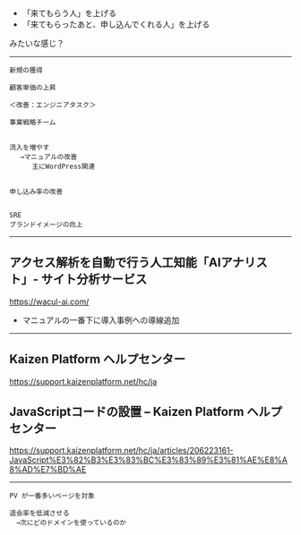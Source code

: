  * 「来てもらう人」を上げる
 * 「来てもらったあと、申し込んでくれる人」を上げる

みたいな感じ？

___________________________________________________________________________
```
新規の獲得

顧客単価の上昇

＜改善：エンジニアタスク＞

事業戦略チーム


流入を増やす
　 →マニュアルの改善
　    主にWordPress関連


申し込み率の改善


SRE
ブランドイメージの向上

```
___________________________________________________________________________
## アクセス解析を自動で行う人工知能「AIアナリスト」- サイト分析サービス
https://wacul-ai.com/


 * マニュアルの一番下に導入事例への導線追加


___________________________________________________________________________
## Kaizen Platform ヘルプセンター
https://support.kaizenplatform.net/hc/ja

## JavaScriptコードの設置 – Kaizen Platform ヘルプセンター
https://support.kaizenplatform.net/hc/ja/articles/206223161-JavaScript%E3%82%B3%E3%83%BC%E3%83%89%E3%81%AE%E8%A8%AD%E7%BD%AE



___________________________________________________________________________
```
PV が一番多いページを対象
```

```
退会率を低減させる
　→次にどのドメインを使っているのか
```
